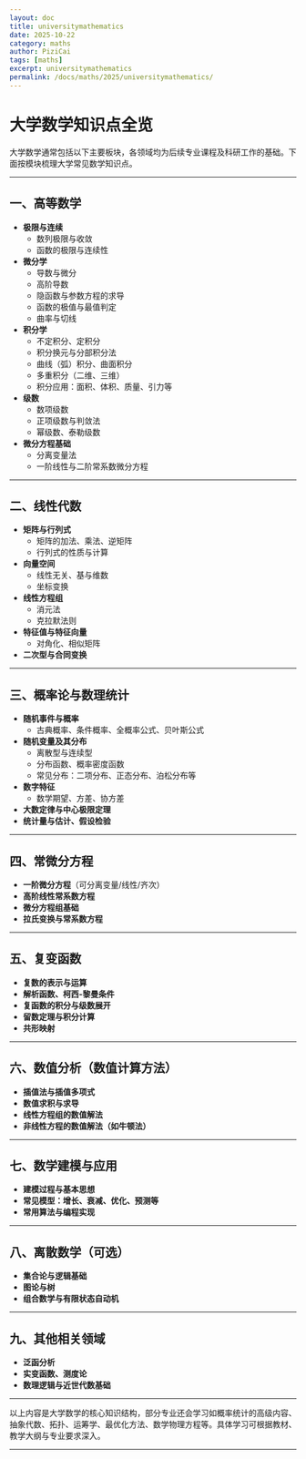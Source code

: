 ```yaml
---
layout: doc
title: universitymathematics
date: 2025-10-22
category: maths
author: PiziCai
tags: [maths]
excerpt: universitymathematics
permalink: /docs/maths/2025/universitymathematics/
---
```


# 大学数学知识点全览

大学数学通常包括以下主要板块，各领域均为后续专业课程及科研工作的基础。下面按模块梳理大学常见数学知识点。

---

## 一、高等数学

- **极限与连续**  
  - 数列极限与收敛  
  - 函数的极限与连续性
- **微分学**  
  - 导数与微分
  - 高阶导数
  - 隐函数与参数方程的求导
  - 函数的极值与最值判定
  - 曲率与切线
- **积分学**  
  - 不定积分、定积分
  - 积分换元与分部积分法
  - 曲线（弧）积分、曲面积分
  - 多重积分（二维、三维）
  - 积分应用：面积、体积、质量、引力等
- **级数**  
  - 数项级数
  - 正项级数与判敛法
  - 幂级数、泰勒级数  
- **微分方程基础**  
  - 分离变量法
  - 一阶线性与二阶常系数微分方程

---

## 二、线性代数

- **矩阵与行列式**  
  - 矩阵的加法、乘法、逆矩阵  
  - 行列式的性质与计算
- **向量空间**  
  - 线性无关、基与维数
  - 坐标变换
- **线性方程组**  
  - 消元法
  - 克拉默法则
- **特征值与特征向量**  
  - 对角化、相似矩阵
- **二次型与合同变换**

---

## 三、概率论与数理统计

- **随机事件与概率**  
  - 古典概率、条件概率、全概率公式、贝叶斯公式
- **随机变量及其分布**  
  - 离散型与连续型
  - 分布函数、概率密度函数
  - 常见分布：二项分布、正态分布、泊松分布等
- **数字特征**  
  - 数学期望、方差、协方差
- **大数定律与中心极限定理**
- **统计量与估计、假设检验**

---

## 四、常微分方程

- **一阶微分方程**（可分离变量/线性/齐次）
- **高阶线性常系数方程**
- **微分方程组基础**
- **拉氏变换与常系数方程**

---

## 五、复变函数

- **复数的表示与运算**
- **解析函数、柯西-黎曼条件**
- **复函数的积分与级数展开**
- **留数定理与积分计算**
- **共形映射**

---

## 六、数值分析（数值计算方法）

- **插值法与插值多项式**
- **数值求积与求导**
- **线性方程组的数值解法**
- **非线性方程的数值解法（如牛顿法）**

---

## 七、数学建模与应用

- **建模过程与基本思想**
- **常见模型：增长、衰减、优化、预测等**
- **常用算法与编程实现**

---

## 八、离散数学（可选）

- **集合论与逻辑基础**
- **图论与树**
- **组合数学与有限状态自动机**

---

## 九、其他相关领域

- **泛函分析**
- **实变函数、测度论**
- **数理逻辑与近世代数基础**

---

以上内容是大学数学的核心知识结构，部分专业还会学习如概率统计的高级内容、抽象代数、拓扑、运筹学、最优化方法、数学物理方程等。具体学习可根据教材、教学大纲与专业要求深入。

---

